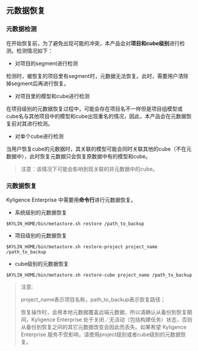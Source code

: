 ## 元数据恢复

### 元数据检测

在开始恢复前，为了避免出现可能的冲突，本产品会对**项目和cube级别**进行检测。检测情况如下：

- 对项目的segment进行检测

检测时，被恢复的项目里有segment时，元数据无法恢复。此时，需要用户清除掉segment后再进行恢复。

- 对项目里的模型和cube进行检测

在项目级别的元数据恢复过程中，可能会存在项目名不一样但是项目组模型或cube名与其他项目中的模型和cube出现重名的情况，因此，本产品会在元数据恢复前对其进行检测。

- 对单个cube进行检测

当用户恢复cube的元数据时，其关联的模型可能会同时关联其他的cube（不在元数据中），此时恢复元数据只会恢复原数据中有的模型和cube。

> 注意：该情况下可能会影响到现关联的非元数据中的cube。

### 元数据恢复

Kyligence Enterprise 中需要用**命令行**进行元数据恢复。

- 系统级别的元数据恢复

```shell
$KYLIN_HOME/bin/metastore.sh restore /path_to_backup
```
- 项目级别的元数据恢复

```shell
$KYLIN_HOME/bin/metastore.sh restore-project project_name /path_to_backup
```

- cube级别的元数据恢复

```shell
$KYLIN_HOME/bin/metastore.sh restore-cube project_name /path_to_backup
```

> 注意: 
>
> project_name表示项目名称，path_to_backup表示恢复路径；
>
> 恢复操作时，会用本地元数据覆盖远端元数据，所以请确认从备份到恢复期间，Kyligence Enterprise 处于关闭／无活动（包括构建任务）状态，否则从备份到恢复之间的其它元数据改变会因此而丢失。如果希望 Kyligence Enterprise 服务不受影响，请使用project级别或者cube级别的元数据恢复。
